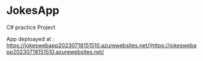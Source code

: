 # JokesApp
C# practice Project

App deploayed at : https://jokeswebapp20230718151510.azurewebsites.net/)https://jokeswebapp20230718151510.azurewebsites.net/
